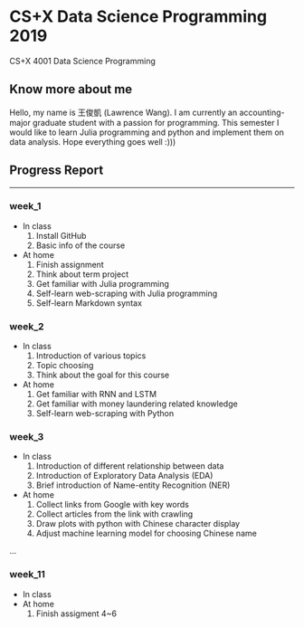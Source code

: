 # CS+X Data Science Programming 2019
CS+X 4001 Data Science Programming
## Know more about me
Hello, my name is 王俊凱 (Lawrence Wang). I am currently an accounting-major graduate student with a passion for programming. This semester I would like to learn Julia programming and python and implement them on data analysis. Hope everything goes well :)))   
## Progress Report
***
### week_1 
 *    In class  
      1. Install GitHub  
      2. Basic info of the course
 *    At home   
      1. Finish assignment  
      2. Think about term project
      3. Get familiar with Julia programming
      4. Self-learn web-scraping with Julia programming
      5. Self-learn Markdown syntax

### week_2
 *    In class
      1. Introduction of various topics
      2. Topic choosing
      3. Think about the goal for this course
 *    At home
      1. Get familiar with RNN and LSTM
      2. Get familiar with money laundering related knowledge
      3. Self-learn web-scraping with Python

### week_3
 *    In class
      1. Introduction of different relationship between data 
      2. Introduction of Exploratory Data Analysis (EDA)
      3. Brief introduction of Name-entity Recognition (NER)
 *    At home
      1. Collect links from Google with key words
      2. Collect articles from the link with crawling
      3. Draw plots with python with Chinese character display
      4. Adjust machine learning model for choosing Chinese name
      
...

### week_11
 *    In class
 *    At home
      1. Finish assigment 4~6

